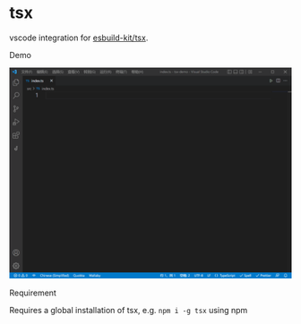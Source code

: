 # tsx

vscode integration for [esbuild-kit/tsx](https://github.com/esbuild-kit/tsx).

Demo

![run](https://github.com/rxliuli/tsx/raw/master/public/run.gif)

Requirement

Requires a global installation of tsx, e.g. `npm i -g tsx` using npm
